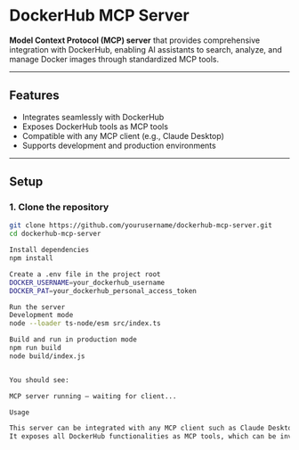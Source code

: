 # DockerHub MCP Server

**Model Context Protocol (MCP) server** that provides comprehensive integration with DockerHub, enabling AI assistants to search, analyze, and manage Docker images through standardized MCP tools.

---

## Features
- Integrates seamlessly with DockerHub
- Exposes DockerHub tools as MCP tools
- Compatible with any MCP client (e.g., Claude Desktop)
- Supports development and production environments

---

## Setup

### 1. Clone the repository
```bash
git clone https://github.com/yourusername/dockerhub-mcp-server.git
cd dockerhub-mcp-server

Install dependencies
npm install

Create a .env file in the project root
DOCKER_USERNAME=your_dockerhub_username
DOCKER_PAT=your_dockerhub_personal_access_token

Run the server
Development mode
node --loader ts-node/esm src/index.ts

Build and run in production mode
npm run build
node build/index.js


You should see:

MCP server running — waiting for client...

Usage

This server can be integrated with any MCP client such as Claude Desktop.
It exposes all DockerHub functionalities as MCP tools, which can be invoked via the MCP client interface.